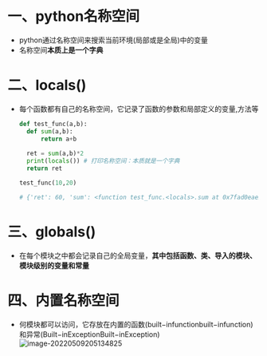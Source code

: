 # 一、python名称空间

- python通过名称空间来搜索当前环境(局部或是全局)中的变量
- 名称空间**本质上是一个字典**



# 二、locals()

- 每个函数都有自己的名称空间，它记录了函数的参数和局部定义的变量,方法等

  ```python
  def test_func(a,b):
  	def sum(a,b):
  		return a+b
  	
  	ret = sum(a,b)*2
  	print(locals()) # 打印名称空间：本质就是一个字典
  	return ret
  
  test_func(10,20)
  
  # {'ret': 60, 'sum': <function test_func.<locals>.sum at 0x7fad0eae2268>, 'b': 20, 'a': 10}
  ```

  

# 三、globals()

- 在每个模块之中都会记录自己的全局变量，**其中包括函数、类、导入的模块、模块级别的变量和常量**



# 四、内置名称空间

- 何模块都可以访问，它存放在内置的函数(built−infunctionbuilt−infunction)和异常(Built−inExceptionBuilt−inException)![image-20220509205134825](https://gitee.com/yao-cunhao/ssh_picture/raw/master/pict/202205092051627.png)